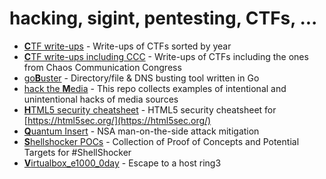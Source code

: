 # hacking, sigint, pentesting, CTFs, ...

- [**C**TF write-ups](https://github.com/ctfs) - Write-ups of CTFs sorted by year
- [**C**TF write-ups including CCC](https://github.com/sixstars/ctf) - Write-ups of CTFs including the ones from Chaos Communication Congress
- [go**B**uster](https://github.com/OJ/gobuster) - Directory/file & DNS busting tool written in Go
- [hack the **M**edia](https://github.com/nemild/hack-the-media) - This repo collects examples of intentional and unintentional hacks of media sources
- [**H**TML5 security cheatsheet](https://github.com/cure53/H5SC) - HTML5 security cheatsheet for [https://html5sec.org/](https://html5sec.org/)
- [**Q**uantum Insert](https://github.com/fox-it/quantuminsert) - NSA man-on-the-side attack mitigation
- [**S**hellshocker POCs](https://github.com/mubix/shellshocker-pocs) - Collection of Proof of Concepts and Potential Targets for #ShellShocker
- [**V**irtualbox_e1000_0day](https://github.com/MorteNoir1/virtualbox_e1000_0day) - Escape to a host ring3